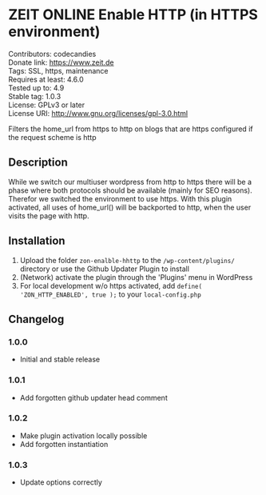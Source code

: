 # ZEIT ONLINE Enable HTTP (in HTTPS environment)
Contributors: codecandies  
Donate link: https://www.zeit.de  
Tags: SSL, https, maintenance  
Requires at least: 4.6.0  
Tested up to: 4.9  
Stable tag: 1.0.3  
License: GPLv3 or later  
License URI: http://www.gnu.org/licenses/gpl-3.0.html  

Filters the home_url from https to http on blogs that are https configured if the request scheme is http

## Description

While we switch our multiuser wordpress from http to https there will be a phase where both protocols should be available (mainly for SEO reasons). Therefor we switched the environment to use https. With this plugin activated, all uses of home_url() will be backported to http, when the user visits the page with http.

## Installation

1. Upload the folder `zon-enalble-hhttp` to the `/wp-content/plugins/` directory or use the Github Updater Plugin to install
2. (Network) activate the plugin through the 'Plugins' menu in WordPress
3. For local development w/o https activated, add `define( 'ZON_HTTP_ENABLED', true );` to your `local-config.php`

## Changelog

### 1.0.0
* Initial and stable release

### 1.0.1
* Add forgotten github updater head comment

### 1.0.2
* Make plugin activation locally possible
* Add forgotten instantiation

### 1.0.3
* Update options correctly
